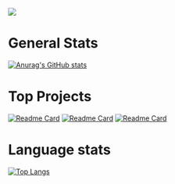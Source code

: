 ![](https://komarev.com/ghpvc/?username=JonasBundschuh)

# General Stats
[![Anurag's GitHub stats](https://github-readme-stats.vercel.app/api?username=JonasBundschuh&theme=dark)](https://github.com/anuraghazra/github-readme-stats&theme=dark)
# Top Projects
[![Readme Card](https://github-readme-stats.vercel.app/api/pin/?username=Ventile-Client&repo=Launcher&theme=dark)](https://github.com/anuraghazra/github-readme-stats)
[![Readme Card](https://github-readme-stats.vercel.app/api/pin/?username=Ventile-Client&repo=Download&theme=dark)](https://github.com/anuraghazra/github-readme-stats)
[![Readme Card](https://github-readme-stats.vercel.app/api/pin/?username=JonasBundschuh&repo=TecAllianceCarpoolAPI&theme=dark)](https://github.com/anuraghazra/github-readme-stats)
# Language stats
[![Top Langs](https://github-readme-stats.vercel.app/api/top-langs/?username=JonasBundschuh&theme=dark)](https://github.com/anuraghazra/github-readme-stats)

